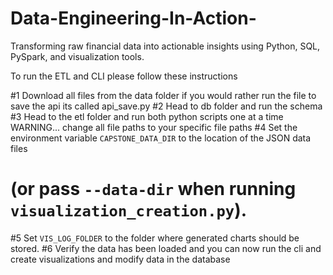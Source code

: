 # Data-Engineering-In-Action-
Transforming raw financial data into actionable insights using Python, SQL, PySpark, and visualization tools.

To run the ETL and CLI please follow these instructions

#1 Download all files from the data folder if you would rather run the file to save the api its called api_save.py
#2 Head to db folder and run the schema
#3 Head to the etl folder and run both python scripts one at a time WARNING... change all file paths to your specific file paths
#4 Set the environment variable `CAPSTONE_DATA_DIR` to the location of the JSON data files
#   (or pass `--data-dir` when running `visualization_creation.py`).
#5 Set `VIS_LOG_FOLDER` to the folder where generated charts should be stored.
#6 Verify the data has been loaded and you can now run the cli and create visualizations and modify data in the database
